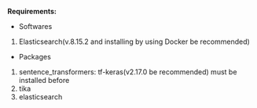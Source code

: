 **Requirements:**

* Softwares
1. Elasticsearch(v.8.15.2 and installing by using Docker be recommended)

* Packages
1. sentence_transformers: tf-keras(v2.17.0 be recommended) must be installed before
2. tika
3. elasticsearch
